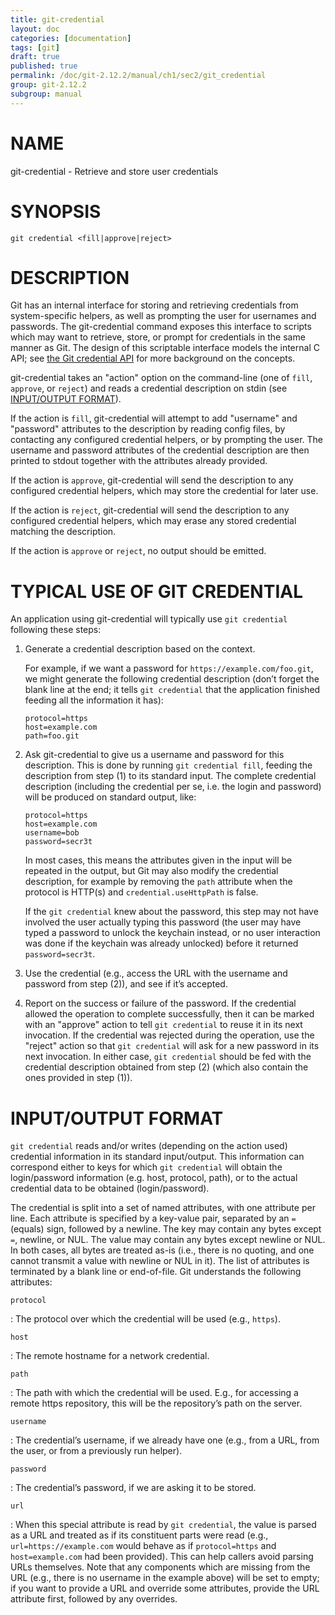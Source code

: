 ```yaml
---
title: git-credential
layout: doc
categories: [documentation]
tags: [git]
draft: true
published: true
permalink: /doc/git-2.12.2/manual/ch1/sec2/git_credential
group: git-2.12.2
subgroup: manual
---
```


NAME
====

git-credential - Retrieve and store user credentials

SYNOPSIS
========

    git credential <fill|approve|reject>

DESCRIPTION
===========

Git has an internal interface for storing and retrieving credentials from system-specific helpers, as well as prompting the user for usernames and passwords. The git-credential command exposes this interface to scripts which may want to retrieve, store, or prompt for credentials in the same manner as Git. The design of this scriptable interface models the internal C API; see [the Git credential API](technical/api-credentials.html) for more background on the concepts.

git-credential takes an "action" option on the command-line (one of `fill`, `approve`, or `reject`) and reads a credential description on stdin (see [INPUT/OUTPUT FORMAT](#IOFMT)).

If the action is `fill`, git-credential will attempt to add "username" and "password" attributes to the description by reading config files, by contacting any configured credential helpers, or by prompting the user. The username and password attributes of the credential description are then printed to stdout together with the attributes already provided.

If the action is `approve`, git-credential will send the description to any configured credential helpers, which may store the credential for later use.

If the action is `reject`, git-credential will send the description to any configured credential helpers, which may erase any stored credential matching the description.

If the action is `approve` or `reject`, no output should be emitted.

TYPICAL USE OF GIT CREDENTIAL
=============================

An application using git-credential will typically use `git
credential` following these steps:

1.  Generate a credential description based on the context.

    For example, if we want a password for `https://example.com/foo.git`, we might generate the following credential description (don’t forget the blank line at the end; it tells `git credential` that the application finished feeding all the information it has):

        protocol=https
        host=example.com
        path=foo.git

2.  Ask git-credential to give us a username and password for this description. This is done by running `git credential fill`, feeding the description from step (1) to its standard input. The complete credential description (including the credential per se, i.e. the login and password) will be produced on standard output, like:

        protocol=https
        host=example.com
        username=bob
        password=secr3t

    In most cases, this means the attributes given in the input will be repeated in the output, but Git may also modify the credential description, for example by removing the `path` attribute when the protocol is HTTP(s) and `credential.useHttpPath` is false.

    If the `git credential` knew about the password, this step may not have involved the user actually typing this password (the user may have typed a password to unlock the keychain instead, or no user interaction was done if the keychain was already unlocked) before it returned `password=secr3t`.

3.  Use the credential (e.g., access the URL with the username and password from step (2)), and see if it’s accepted.

4.  Report on the success or failure of the password. If the credential allowed the operation to complete successfully, then it can be marked with an "approve" action to tell `git
         credential` to reuse it in its next invocation. If the credential was rejected during the operation, use the "reject" action so that `git credential` will ask for a new password in its next invocation. In either case, `git credential` should be fed with the credential description obtained from step (2) (which also contain the ones provided in step (1)).

INPUT/OUTPUT FORMAT
===================

`git credential` reads and/or writes (depending on the action used) credential information in its standard input/output. This information can correspond either to keys for which `git credential` will obtain the login/password information (e.g. host, protocol, path), or to the actual credential data to be obtained (login/password).

The credential is split into a set of named attributes, with one attribute per line. Each attribute is specified by a key-value pair, separated by an `=` (equals) sign, followed by a newline. The key may contain any bytes except `=`, newline, or NUL. The value may contain any bytes except newline or NUL. In both cases, all bytes are treated as-is (i.e., there is no quoting, and one cannot transmit a value with newline or NUL in it). The list of attributes is terminated by a blank line or end-of-file. Git understands the following attributes:

`protocol`

:   The protocol over which the credential will be used (e.g., `https`).

`host`

:   The remote hostname for a network credential.

`path`

:   The path with which the credential will be used. E.g., for accessing a remote https repository, this will be the repository’s path on the server.

`username`

:   The credential’s username, if we already have one (e.g., from a URL, from the user, or from a previously run helper).

`password`

:   The credential’s password, if we are asking it to be stored.

`url`

:   When this special attribute is read by `git credential`, the value is parsed as a URL and treated as if its constituent parts were read (e.g., `url=https://example.com` would behave as if `protocol=https` and `host=example.com` had been provided). This can help callers avoid parsing URLs themselves. Note that any components which are missing from the URL (e.g., there is no username in the example above) will be set to empty; if you want to provide a URL and override some attributes, provide the URL attribute first, followed by any overrides.


